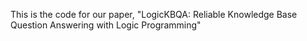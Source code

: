 This is the code for our paper, "LogicKBQA: Reliable Knowledge Base Question Answering with Logic Programming"
